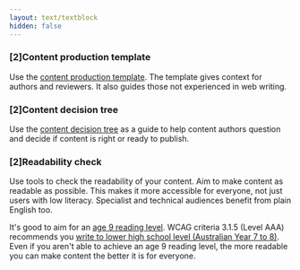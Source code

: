```yaml
---
layout: text/textblock
hidden: false
---
```


### [2]Content production template

Use the [content production template](/content-strategy/manage-content-requests/create-content/content-production-template/). The template gives context for authors and reviewers. It also guides those not experienced in web writing.

### [2]Content decision tree

Use the [content decision tree](/content-strategy/manage-content-requests/create-content/content-decision-tree) as a guide to help content authors question and decide if content is right or ready to publish.

### [2]Readability check

Use tools to check the readability of your content. Aim to make content as readable as possible. This makes it more accessible for everyone, not just users with low literacy. Specialist and technical audiences benefit from plain English too.

It's good to aim for an [age 9 reading level](https://guides.service.gov.au/content-guide/writing-style/#readability). WCAG criteria 3.1.5 (Level AAA) recommends you [write to lower high school level (Australian Year 7 to 8)](https://guides.service.gov.au/content-guide/accessibility-inclusivity/#wcag-2-0-for-content-authors). Even if you aren't able to achieve an age 9 reading level, the more readable you can make content the better it is for everyone.
